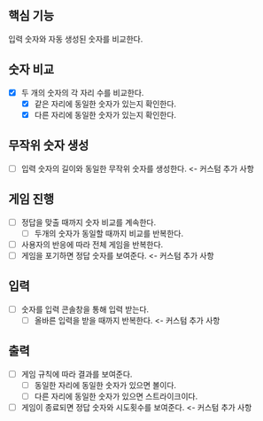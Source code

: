 ## 핵심 기능

입력 숫자와 자동 생성된 숫자를 비교한다.

## 숫자 비교

- [x] 두 개의 숫자의 각 자리 수를 비교한다.
    - [x] 같은 자리에 동일한 숫자가 있는지 확인한다.
    - [x] 다른 자리에 동일한 숫자가 있는지 확인한다.

## 무작위 숫자 생성

- [ ] 입력 숫자의 길이와 동일한 무작위 숫자를 생성한다. <- 커스텀 추가 사항

## 게임 진행

- [ ] 정답을 맞출 때까지 숫자 비교를 계속한다.
    - [ ] 두개의 숫자가 동일할 때까지 비교를 반복한다.
- [ ] 사용자의 반응에 따라 전체 게임을 반복한다.
- [ ] 게임을 포기하면 정답 숫자를 보여준다. <- 커스텀 추가 사항

## 입력

- [ ] 숫자를 입력 콘솔창을 통해 입력 받는다.
    - [ ] 올바른 입력을 받을 때까지 반복한다. <- 커스텀 추가 사항

## 출력

- [ ] 게임 규칙에 따라 결과를 보여준다.
    - [ ] 동일한 자리에 동일한 숫자가 있으면 볼이다.
    - [ ] 다른 자리에 동일한 숫자가 있으면 스트라이크이다.
- [ ] 게임이 종료되면 정답 숫자와 시도횟수를 보여준다. <- 커스텀 추가 사항